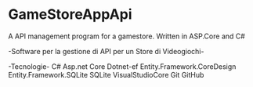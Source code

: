 # GameStoreAppApi
A API  management program for a gamestore. Written in ASP.Core and C#

-Software per la gestione di API per un Store di Videogiochi-

-Tecnologie-
C#
Asp.net Core
Dotnet-ef
Entity.Framework.CoreDesign
Entity.Framework.SQLite
SQLite
VisualStudioCore
Git
GitHub
